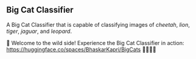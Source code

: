 
## Big Cat Classifier

A Big Cat Classifier that is capable of classifying images of *cheetah*, *lion*, *tiger*, *jaguar*, and *leopard*. 


🐾 Welcome to the wild side! Experience the Big Cat Classifier in action: https://huggingface.co/spaces/BhaskarKapri/BigCats 🐆🦁🐅🐆

